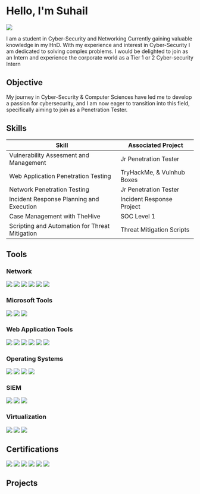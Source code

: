 # Hello, I'm Suhail
<a href="https://linkedin.com/in/suhail-sabry-12435a223/"><img src="https://img.shields.io/badge/-LinkedIn-0072b1?&style=for-the-badge&logo=linkedin&logoColor=white" /></a>

I am a student in Cyber-Security and Networking Currently gaining valuable knowledge in my HnD. With my experience and interest in Cyber-Security I am dedicated to solving complex problems. I would be delighted to join as an Intern and experience the corporate world as a Tier 1 or 2 Cyber-security Intern

## Objective

My journey in Cyber-Security & Computer Sciences have led me to develop a passion for cybersecurity, and I am now eager to transition into this field, specifically aiming to join as a Penetration Tester.

## Skills

| Skill                                         | Associated Project         |
|-----------------------------------------------|----------------------------|
| Vulnerability Assesment and Management         | Jr Penetration Tester 
| Web Application Penetration Testing           | TryHackMe, & Vulnhub Boxes
| Network Penetration Testing                   | Jr Penetration Tester
| Incident Response Planning and Execution      | Incident Response Project
| Case Management with TheHive                  | SOC Level 1
| Scripting and Automation for Threat Mitigation | Threat Mitigation Scripts

## Tools

### Network
<div>
    <a href="https://www.wireshark.org/" target="_blank"><img src="https://img.shields.io/badge/-Wireshark-1679A7?&style=for-the-badge&logo=Wireshark&logoColor=white" /></a>
    <a href="https://www.metasploit.com/" target="_blank"><img src="https://img.shields.io/badge/-Metasploit-157EC3?&style=for-the-badge&logo=metasploit&logoColor=white" /></a>
    <a href="https://www.openssl.org/" target="_blank"><img src="https://img.shields.io/badge/-OpenSSL-721817?&style=for-the-badge&logo=openssl&logoColor=white" /></a>
    <a href="https://www.tcpdump.org/" target="_blank"><img src="https://img.shields.io/badge/-Tcpdump-1E1E1E?&style=for-the-badge&logo=tcpdump&logoColor=white" /></a>
    <a href="https://nmap.org/" target="_blank"><img src="https://img.shields.io/badge/-Nmap-4682B4?&style=for-the-badge&logo=nmap&logoColor=white" /></a>
    <a href="https://www.openvas.org/" target="_blank"><img src="https://img.shields.io/badge/-OpenVAS-42A62A?&style=for-the-badge&logo=openvas&logoColor=white" /></a>
    
</div>

### Microsoft Tools
<div>
    <a href="https://www.microsoft.com/en-us/microsoft-365/windows/enterprise-security" target="_blank"><img src="https://img.shields.io/badge/-Microsoft_Defender_for_Endpoint-00A4EF?&style=for-the-badge&logo=Microsoft&logoColor=white" /></a>
    <a href="https://www.microsoft.com/en-us/cloud-platform/windows-server" target="_blank"><img src="https://img.shields.io/badge/-Windows_Server-0078D6?style=for-the-badge&logo=Windows&logoColor=white" /></a>
    <a href="https://www.microsoft.com/en-us/cloud-platform/hyper-v" target="_blank"><img src="https://img.shields.io/badge/-Hyper--V-0078D7?style=for-the-badge&logo=Hyper-V&logoColor=white" /></a>
</div>

### Web Application Tools
<div>
 <a href="https://portswigger.net/burp" target="_blank"><img src="https://img.shields.io/badge/-Burp%20Suite-FF5722?&style=for-the-badge&logo=burp-suite&logoColor=white" /></a>
    <a href="https://www.zaproxy.org/" target="_blank"><img src="https://img.shields.io/badge/-OWASP%20ZAP-000000?&style=for-the-badge&logo=owasp&logoColor=white" /></a>
    <a href="https://github.com/sqlmapproject/sqlmap" target="_blank"><img src="https://img.shields.io/badge/-SQLMap-1C1C1C?&style=for-the-badge&logo=sqlmap&logoColor=white" /></a>
    <a href="https://www.metasploit.com/" target="_blank"><img src="https://img.shields.io/badge/-Metasploit-157EC3?&style=for-the-badge&logo=metasploit&logoColor=white" /></a>
    <a href="https://nmap.org/" target="_blank"><img src="https://img.shields.io/badge/-Nmap-4682B4?&style=for-the-badge&logo=nmap&logoColor=white" /></a>
    <a href="https://www.openssl.org/" target="_blank"><img src="https://img.shields.io/badge/-OpenSSL-721817?&style=for-the-badge&logo=openssl&logoColor=white" /></a>

</div>

### Operating Systems
<div>
   <a href="https://www.kali.org/" target="_blank"><img src="https://img.shields.io/badge/-Kali_Linux-557C94?style=for-the-badge&logo=KaliLinux&logoColor=white" /></a>
    <a href="https://ubuntu.com/" target="_blank"><img src="https://img.shields.io/badge/-Ubuntu-E95420?style=for-the-badge&logo=Ubuntu&logoColor=white" /></a>
    <a href="https://www.centos.org/" target="_blank"><img src="https://img.shields.io/badge/-CentOS-262577?style=for-the-badge&logo=CentOS&logoColor=white" /></a>
    <a href="https://www.microsoft.com/en-us/windows" target="_blank"><img src="https://img.shields.io/badge/-Windows-0078D6?style=for-the-badge&logo=Windows&logoColor=white" /></a>

</div>

### SIEM
<div>
   <a href="https://azure.microsoft.com/en-us/services/azure-sentinel/" target="_blank"><img src="https://img.shields.io/badge/-Microsoft_Sentinel-0078D4?&style=for-the-badge&logo=Microsoft&logoColor=white" /></a>
    <a href="https://www.splunk.com/" target="_blank"><img src="https://img.shields.io/badge/-Splunk-000000?&style=for-the-badge&logo=Splunk&logoColor=white" /></a>
    <a href="https://www.elastic.co/" target="_blank"><img src="https://img.shields.io/badge/-Elastic-005571?&style=for-the-badge&logo=Elastic&logoColor=white" /></a>
</div>

### Virtualization
<div>
  <a href="https://www.virtualbox.org/" target="_blank"><img src="https://img.shields.io/badge/-VirtualBox-183A61?style=for-the-badge&logo=VirtualBox&logoColor=white" /></a>
    <a href="https://www.vmware.com/" target="_blank"><img src="https://img.shields.io/badge/-VMware-607078?style=for-the-badge&logo=VMware&logoColor=white" /></a>
    <a href="https://www.microsoft.com/en-us/cloud-platform/hyper-v" target="_blank"><img src="https://img.shields.io/badge/-Hyper--V-0078D4?&style=for-the-badge&logo=microsoft&logoColor=white" /></a>
</div>

## Certifications
<div>
<img src="https://img.shields.io/badge/-Security%2B-FF0000?&style=for-the-badge&logo=CompTIA&logoColor=white" />
<img src="https://img.shields.io/badge/-Network%2B-007ACC?&style=for-the-badge&logo=CompTIA&logoColor=white" />
<img src="https://img.shields.io/badge/-A%2B-4D4D4D?&style=for-the-badge&logo=CompTIA&logoColor=white" />
<img src="https://img.shields.io/badge/-CCNA-1BA0D7?style=for-the-badge&logo=Cisco&logoColor=white" />
<img src="https://img.shields.io/badge/-MCSA-00A4EF?style=for-the-badge&logo=Microsoft&logoColor=white" />
<a href="https://tryhackme-certificates.s3-eu-west-1.amazonaws.com/THM-MSGIHQRKQZ.png" target="_blank"><img src="https://img.shields.io/badge/-Jr%20Penetration%20Tester-9F35FF?style=for-the-badge&logo=TryHackMe&logoColor=white" /></a>

</div>

## Projects

